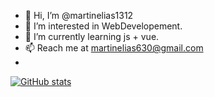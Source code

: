 - 👋 Hi, I’m @martinelias1312
- 👀 I’m interested in WebDevelopement.
- 🌱 I’m currently learning js + vue.
- 📫 Reach me at martinelias630@gmail.com 
- 
[![GitHub stats](https://github-readme-stats.vercel.app/api?username=martinelias1312)](https://github.com/martinelias1312/github-readme-stats)
